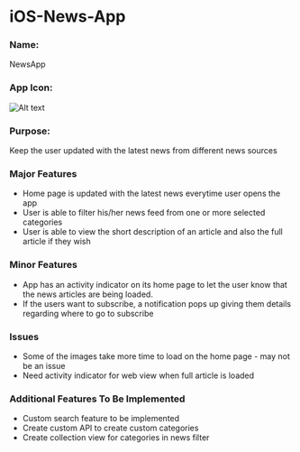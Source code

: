 # iOS-News-App

### Name: 
NewsApp

### App Icon: 
![Alt text](NewsApp/Assets.xcassets/AppIcon.appiconset/News_Icon-20@3x.png)

### Purpose: 
Keep the user updated with the latest news from different news sources 

### Major Features
+ Home page is updated with the latest news everytime user opens the app
+ User is able to filter his/her news feed from one or more selected categories 
+ User is able to view the short description of an article and also the full article if they wish

### Minor Features
+ App has an activity indicator on its home page to let the user know that the news articles are being loaded.
+ If the users want to subscribe, a notification pops up giving them details regarding where to go to subscribe

### Issues
+ Some of the images take more time to load on the home page - may not be an issue
+ Need activity indicator for web view when full article is loaded

### Additional Features To Be Implemented
+ Custom search feature to be implemented
+ Create custom API to create custom categories
+ Create collection view for categories in news filter
